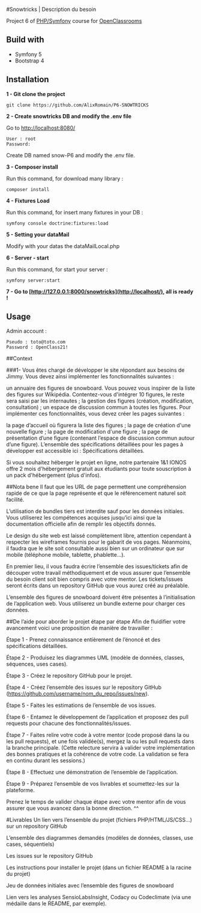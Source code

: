 #Snowtricks | Description du besoin


Project 6 of [PHP/Symfony](https://github.com/AlixRomain) course for [OpenClassrooms](https://openclassrooms.com/)

## Build with

- Symfony 5
- Bootstrap 4

## Installation

__1 - Git clone the project__

```
git clone https://github.com/AlixRomain/P6-SNOWTRICKS
``` 

__2 - Create snowtricks DB and modify the .env file__

Go to [http://localhost:8080/](http://localhost:8080/)

```
User : root
Password: 
```
Create DB named snow-P6 and modify the .env file.

__3 - Composer install__

Run this command, for download many library :

```
composer install
```
__4 - Fixtures Load__

Run this command, for insert many fixtures in your DB :

```
symfony console doctrine:fixtures:load
```
__5 - Setting your dataMail__

Modify with your datas the dataMailLocal.php


__6 - Server - start__

Run this command, for start your server :

```
symfony server:start
```

__7 - Go to [http://127.0.0.1:8000/snowtricks](http://localhost/), all is ready !__

## Usage



Admin account :

```
Pseudo : toto@toto.com
Password : OpenClass21!
```

##Context

###1- Vous êtes chargé de développer le site répondant aux besoins de Jimmy. Vous devez ainsi implémenter les fonctionnalités suivantes : 

un annuaire des figures de snowboard. Vous pouvez vous inspirer de la liste des figures sur Wikipédia. Contentez-vous d'intégrer 10 figures, le reste sera saisi par les internautes ;
la gestion des figures (création, modification, consultation) ;
un espace de discussion commun à toutes les figures.
Pour implémenter ces fonctionnalités, vous devez créer les pages suivantes :

la page d’accueil où figurera la liste des figures ; 
la page de création d'une nouvelle figure ;
la page de modification d'une figure ;
la page de présentation d’une figure (contenant l’espace de discussion commun autour d’une figure).
L’ensemble des spécifications détaillées pour les pages à développer est accessible ici : Spécifications détaillées.

Si vous souhaitez héberger le projet en ligne, notre partenaire 1&1 IONOS offre 2 mois d'hébergement gratuit aux étudiants pour toute souscription à un pack d'hébergement (plus d'infos).

##Nota bene
Il faut que les URL de page permettent une compréhension rapide de ce que la page représente et que le référencement naturel soit facilité.

L’utilisation de bundles tiers est interdite sauf pour les données initiales. Vous utiliserez les compétences acquises jusqu’ici ainsi que la documentation officielle afin de remplir les objectifs donnés.

Le design du site web est laissé complètement libre, attention cependant à respecter les wireframes fournis pour le gabarit de vos pages. Néanmoins, il faudra que le site soit consultable aussi bien sur un ordinateur que sur mobile (téléphone mobile, tablette, phablette…).

En premier lieu, il vous faudra écrire l’ensemble des issues/tickets afin de découper votre travail méthodiquement et de vous assurer que l’ensemble du besoin client soit bien compris avec votre mentor. Les tickets/issues seront écrits dans un repository GitHub que vous aurez créé au préalable.

L’ensemble des figures de snowboard doivent être présentes à l’initialisation de l’application web. Vous utiliserez un bundle externe pour charger ces données. 

 
##De l’aide pour aborder le projet étape par étape
Afin de fluidifier votre avancement voici une proposition de manière de travailler :

Étape 1 - Prenez connaissance entièrement de l’énoncé et des spécifications détaillées.

Étape 2 - Produisez les diagrammes UML (modèle de données, classes, séquences, uses cases).

Étape 3 - Créez le repository GitHub pour le projet.

Étape 4 - Créez l’ensemble des issues sur le repository GitHub (https://github.com/username/nom_du_repo/issues/new).

Étape 5 - Faites les estimations de l’ensemble de vos issues.

Étape 6 - Entamez le développement de l’application et proposez des pull requests pour chacune des fonctionnalités/issues.

Étape 7 - Faites relire votre code à votre mentor (code proposé dans la ou les pull requests), et une fois validée(s), mergez la ou les pull requests dans la branche principale. (Cette relecture servira à valider votre implémentation des bonnes pratiques et la cohérence de votre code. La validation se fera en continu durant les sessions.)

Étape 8 - Effectuez une démonstration de l’ensemble de l’application.

Étape 9 - Préparez l’ensemble de vos livrables et soumettez-les sur la plateforme.

Prenez le temps de valider chaque étape avec votre mentor afin de vous assurer que vous avancez dans la bonne direction. ^^

#Livrables
Un lien vers l’ensemble du projet (fichiers PHP/HTML/JS/CSS…) sur un repository GitHub

L’ensemble des diagrammes demandés (modèles de données, classes, use cases, séquentiels)

Les issues sur le repository GitHub

Les instructions pour installer le projet (dans un fichier README à la racine du projet)

Jeu de données initiales avec l’ensemble des figures de snowboard

Lien vers les analyses SensioLabsInsight, Codacy ou Codeclimate (via une médaille dans le README, par exemple).